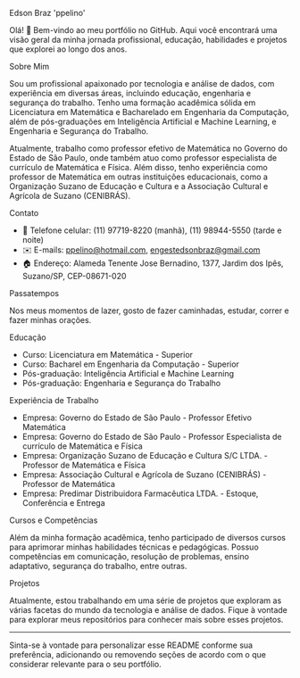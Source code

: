 Edson Braz 'ppelino'

Olá! 👋 Bem-vindo ao meu portfólio no GitHub. Aqui você encontrará uma visão geral da minha jornada profissional, educação, habilidades e projetos que explorei ao longo dos anos.

Sobre Mim

Sou um profissional apaixonado por tecnologia e análise de dados, com experiência em diversas áreas, incluindo educação, engenharia e segurança do trabalho. Tenho uma formação acadêmica sólida em Licenciatura em Matemática e Bacharelado em Engenharia da Computação, além de pós-graduações em Inteligência Artificial e Machine Learning, e Engenharia e Segurança do Trabalho.

Atualmente, trabalho como professor efetivo de Matemática no Governo do Estado de São Paulo, onde também atuo como professor especialista de currículo de Matemática e Física. Além disso, tenho experiência como professor de Matemática em outras instituições educacionais, como a Organização Suzano de Educação e Cultura e a Associação Cultural e Agrícola de Suzano (CENIBRÁS).

Contato

- 📱 Telefone celular: (11) 97719-8220 (manhã), (11) 98944-5550 (tarde e noite)
- ✉️ E-mails: ppelino@hotmail.com, engestedsonbraz@gmail.com
- 🏠 Endereço: Alameda Tenente Jose Bernadino, 1377, Jardim dos Ipês, Suzano/SP, CEP-08671-020

Passatempos

Nos meus momentos de lazer, gosto de fazer caminhadas, estudar, correr e fazer minhas orações.

Educação

- Curso: Licenciatura em Matemática - Superior
- Curso: Bacharel em Engenharia da Computação - Superior
- Pós-graduação: Inteligência Artificial e Machine Learning
- Pós-graduação: Engenharia e Segurança do Trabalho

Experiência de Trabalho

- Empresa: Governo do Estado de São Paulo - Professor Efetivo Matemática
- Empresa: Governo do Estado de São Paulo - Professor Especialista de currículo de Matemática e Física
- Empresa: Organização Suzano de Educação e Cultura S/C LTDA. - Professor de Matemática e Física
- Empresa: Associação Cultural e Agrícola de Suzano (CENIBRÁS) - Professor de Matemática
- Empresa: Predimar Distribuidora Farmacêutica LTDA. - Estoque, Conferência e Entrega

Cursos e Competências

Além da minha formação acadêmica, tenho participado de diversos cursos para aprimorar minhas habilidades técnicas e pedagógicas. Possuo competências em comunicação, resolução de problemas, ensino adaptativo, segurança do trabalho, entre outras.

Projetos

Atualmente, estou trabalhando em uma série de projetos que exploram as várias facetas do mundo da tecnologia e análise de dados. Fique à vontade para explorar meus repositórios para conhecer mais sobre esses projetos.

---

Sinta-se à vontade para personalizar esse README conforme sua preferência, adicionando ou removendo seções de acordo com o que considerar relevante para o seu portfólio.
